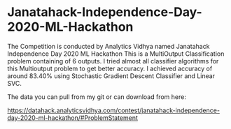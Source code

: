 # Janatahack-Independence-Day-2020-ML-Hackathon

The Competition is conducted by Analytics Vidhya named Janatahack Independence Day 2020 ML Hackathon
This is a MultiOutput Classification problem containing of 6 outputs.
I tried almost all classifier algorithms for this Multioutput problem to get better accuracy.
I achieved accuracy of around 83.40% using Stochastic Gradient Descent Classifier and Linear SVC.

The data you can pull from my git or can download from here:

https://datahack.analyticsvidhya.com/contest/janatahack-independence-day-2020-ml-hackathon/#ProblemStatement

